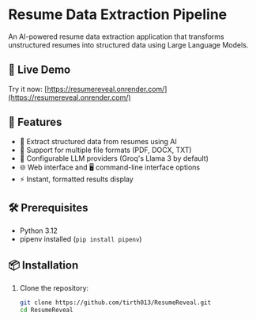 # Resume Data Extraction Pipeline

An AI-powered resume data extraction application that transforms unstructured resumes into structured data using Large Language Models.

## 🌟 Live Demo

Try it now: [https://resumereveal.onrender.com/](https://resumereveal.onrender.com/)

## 🚀 Features

- 🧠 Extract structured data from resumes using AI
- 📄 Support for multiple file formats (PDF, DOCX, TXT)
- 🔧 Configurable LLM providers (Groq's Llama 3 by default)
- 🌐 Web interface and 🖥️ command-line interface options
- ⚡ Instant, formatted results display

## 🛠️ Prerequisites

- Python 3.12
- pipenv installed (`pip install pipenv`)

## 📦 Installation

1. Clone the repository:
   ```bash
   git clone https://github.com/tirth013/ResumeReveal.git
   cd ResumeReveal
